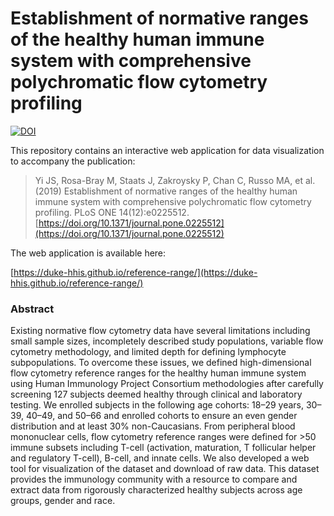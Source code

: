 # Establishment of normative ranges of the healthy human immune system with comprehensive polychromatic flow cytometry profiling

[![DOI](https://zenodo.org/badge/DOI/10.5281/zenodo.4472598.svg)](https://doi.org/10.5281/zenodo.4472598)

This repository contains an interactive web application for data visualization to accompany the publication:

> Yi JS, Rosa-Bray M, Staats J, Zakroysky P, Chan C, Russo MA, et al. (2019) Establishment of normative ranges of the healthy 
human immune system with comprehensive polychromatic flow cytometry profiling. 
PLoS ONE 14(12):e0225512. [https://doi.org/10.1371/journal.pone.0225512](https://doi.org/10.1371/journal.pone.0225512)

The web application is available here:

[https://duke-hhis.github.io/reference-range/](https://duke-hhis.github.io/reference-range/)

### Abstract

Existing normative flow cytometry data have several limitations including small sample sizes, incompletely described
study populations, variable flow cytometry methodology, and limited depth for defining lymphocyte subpopulations. To 
overcome these issues, we defined high-dimensional flow cytometry reference ranges for the healthy human immune 
system using Human Immunology Project Consortium methodologies after carefully screening 127 subjects deemed healthy 
through clinical and laboratory testing. We enrolled subjects in the following age cohorts: 18–29 years, 30–39, 40–49, 
and 50–66 and enrolled cohorts to ensure an even gender distribution and at least 30% non-Caucasians. From peripheral 
blood mononuclear cells, flow cytometry reference ranges were defined for >50 immune subsets including T-cell 
(activation, maturation, T follicular helper and regulatory T-cell), B-cell, and innate cells. We also developed a web 
tool for visualization of the dataset and download of raw data. This dataset provides the immunology community with a 
resource to compare and extract data from rigorously characterized healthy subjects across age groups, gender and 
race.
